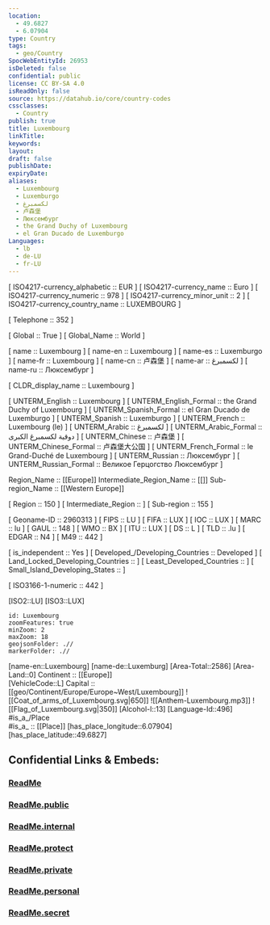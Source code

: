 ```yaml
---
location:
  - 49.6827
  - 6.07904
type: Country
tags:
  - geo/Country
SpocWebEntityId: 26953
isDeleted: false
confidential: public
license: CC BY-SA 4.0
isReadOnly: false
source: https://datahub.io/core/country-codes
cssclasses:
  - Country
publish: true
title: Luxembourg
linkTitle:
keywords:
layout:
draft: false
publishDate:
expiryDate:
aliases:
  - Luxembourg
  - Luxemburgo
  - لكسمبرغ
  - 卢森堡
  - Люксембург
  - the Grand Duchy of Luxembourg
  - el Gran Ducado de Luxemburgo
Languages:
  - lb
  - de-LU
  - fr-LU
---
```



[	ISO4217-currency_alphabetic	 :: EUR ] 
[	ISO4217-currency_name	 :: Euro ] 
[	ISO4217-currency_numeric	 :: 978 ] 
[	ISO4217-currency_minor_unit	 :: 2 ] 
[	ISO4217-currency_country_name	 :: LUXEMBOURG ] 

[	Telephone	 :: 352 ] 

[	Global	 :: True ] 
[	Global_Name	 :: World ] 

[	name	 :: Luxembourg ] 
[	name-en	 :: Luxembourg ] 
[	name-es	 :: Luxemburgo ] 
[	name-fr	 :: Luxembourg ] 
[	name-cn	 :: 卢森堡 ] 
[	name-ar	 :: لكسمبرغ ] 
[	name-ru	 :: Люксембург ] 

[	CLDR_display_name	 :: Luxembourg ] 

[	UNTERM_English	 :: Luxembourg ] 
[	UNTERM_English_Formal	 :: the Grand Duchy of Luxembourg ] 
[	UNTERM_Spanish_Formal	 :: el Gran Ducado de Luxemburgo ] 
[	UNTERM_Spanish	 :: Luxemburgo ] 
[	UNTERM_French	 :: Luxembourg (le) ] 
[	UNTERM_Arabic	 :: لكسمبرغ ] 
[	UNTERM_Arabic_Formal	 :: دوقية لكسمبرغ الكبرى ] 
[	UNTERM_Chinese	 :: 卢森堡 ] 
[	UNTERM_Chinese_Formal	 :: 卢森堡大公国 ] 
[	UNTERM_French_Formal	 :: le Grand-Duché de Luxembourg ] 
[	UNTERM_Russian	 :: Люксембург ] 
[	UNTERM_Russian_Formal	 :: Великое Герцогство Люксембург ] 

Region_Name ::  [[Europe]] 
Intermediate_Region_Name ::  [[]] 
Sub-region_Name ::  [[Western Europe]] 

[	Region	 :: 150 ] 
[	Intermediate_Region	 ::  ] 
[	Sub-region	 :: 155 ] 

[	Geoname-ID	 :: 2960313 ] 
[	FIPS	 :: LU ] 
[	FIFA	 :: LUX ] 
[	IOC	 :: LUX ] 
[	MARC	 :: lu ] 
[	GAUL	 :: 148 ] 
[	WMO	 :: BX ] 
[	ITU	 :: LUX ] 
[	DS	 :: L ] 
[	TLD	 :: .lu ] 
[	EDGAR	 :: N4 ] 
[	M49	 :: 442 ] 

[	is_independent	 :: Yes ] 
[	Developed_/Developing_Countries	 :: Developed ] 
[	Land_Locked_Developing_Countries	 ::  ] 
[	Least_Developed_Countries	 ::  ] 
[	Small_Island_Developing_States	 ::  ] 

[	ISO3166-1-numeric	 :: 442 ] 



[ISO2::LU] 
[ISO3::LUX] 

```leaflet
id: Luxembourg
zoomFeatures: true 
minZoom: 2 
maxZoom: 18
geojsonFolder: .// 
markerFolder: .//
```

[name-en::Luxembourg] 
[name-de::Luxemburg] 
[Area-Total::2586] 
[Area-Land::0] 
Continent :: [[Europe]]  
[VehicleCode::L] 
Capital :: [[geo/Continent/Europe/Europe~West/Luxembourg]] 
![[Coat_of_arms_of_Luxembourg.svg|650]] 
![[Anthem-Luxembourg.mp3]] 
![[Flag_of_Luxembourg.svg|350]] 
[Alcohol-l::13] 
[Language-Id::496] 
#is_a_/Place  
#is_a_ :: [[Place]] 
[has_place_longitude::6.07904] 
[has_place_latitude::49.6827] 


## Confidential Links & Embeds: 

### [ReadMe](/_Standards/Earth/Continent/Europe/Europe~West/Luxembourg/ReadMe.md) 

### [ReadMe.public](/_public/Earth/Continent/Europe/Europe~West/Luxembourg/ReadMe.public.md) 

### [ReadMe.internal](/_internal/Earth/Continent/Europe/Europe~West/Luxembourg/ReadMe.internal.md) 

### [ReadMe.protect](/_protect/Earth/Continent/Europe/Europe~West/Luxembourg/ReadMe.protect.md) 

### [ReadMe.private](/_private/Earth/Continent/Europe/Europe~West/Luxembourg/ReadMe.private.md) 

### [ReadMe.personal](/_personal/Earth/Continent/Europe/Europe~West/Luxembourg/ReadMe.personal.md) 

### [ReadMe.secret](/_secret/Earth/Continent/Europe/Europe~West/Luxembourg/ReadMe.secret.md)

